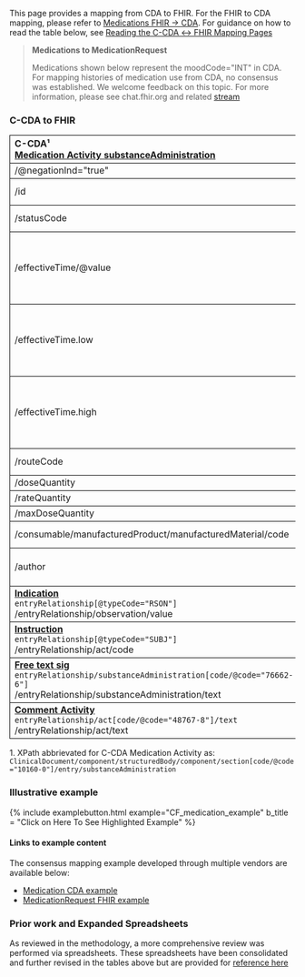 <style>
td, th {
   border: 1px solid black!important;
}
</style>

This page provides a mapping from CDA to FHIR. For the FHIR to CDA mapping, please refer to [Medications FHIR → CDA](./FC-medications.html). For guidance on how to read the table below, see [Reading the C-CDA ↔ FHIR Mapping Pages](./mappingGuidance.html)

<div xmlns="http://www.w3.org/1999/xhtml" xmlns:xsi="http://www.w3.org/2001/XMLSchema-instance">
	<blockquote class="stu-note">
		<b>Medications to MedicationRequest</b>
		<p>Medications shown below represent the moodCode="INT" in CDA. For mapping histories of medication use from CDA, no consensus was established. We welcome feedback on this topic. For more information, please see chat.fhir.org and related <a href="https://chat.fhir.org/#narrow/stream/179273-CCDA-.2F-FHIR-mapping-stream/topic/CCDA.20Medication.20moodCode.20EVN.20to.20FHIR">stream</a></p>
	</blockquote>
</div>

### C-CDA to FHIR

|C-CDA¹<br>[Medication Activity substanceAdministration](http://hl7.org/cda/stds/ccda/draft1/StructureDefinition-2.16.840.1.113883.10.20.22.4.16.html)|FHIR<br>[MedicationRequest](http://hl7.org/fhir/us/core/StructureDefinition-us-core-medicationrequest.html)|Transform Steps|
|:----|:----|:----|
|/@negationInd="true"|set .doNotPerform=true||
|/id|.identifier|[CDA id ↔ FHIR identifier](mappingGuidance.html#cda-id--fhir-identifier)|
|/statusCode|.status|[CDA statusCode → FHIR status](./ConceptMap-CF-MedicationStatus.html)|
|/effectiveTime/@value|.dosageInstruction.timing.event|**Constraint**: Use this when effectiveTime@value is populated<br/>[CDA ↔ FHIR Time/Dates](mappingGuidance.html#cda--fhir-timedates)|
|/effectiveTime.low|.dosageInstruction.timing.repeat.boundsPeriod.start|**Constraint**: Use this when effectiveTime/@value is not populated<br/>[CDA ↔ FHIR Time/Dates](mappingGuidance.html#cda--fhir-timedates)|
|/effectiveTime.high|.dosageInstruction.timing.repeat.boundsPeriod.end|**Constraint**: Use this when effectiveTime/@value is not populated<br/>[CDA ↔ FHIR Time/Dates](mappingGuidance.html#cda--fhir-timedates)|
|/routeCode|.dosageInstruction.route|[CDA coding ↔ FHIR CodeableConcept](mappingGuidance.html#cda-coding--fhir-codeableconcept)|
|/doseQuantity|.dosageInstruction.doseAndRate.doseQuantity||
|/rateQuantity|.dosageInstruction.doseAndRate.rateQuantity||
|/maxDoseQuantity|.dosageInstruction.maxDosePerAdministration||
|/consumable/manufacturedProduct/manufacturedMaterial/code|.medicationCodeableConcept|[CDA coding ↔ FHIR CodeableConcept](mappingGuidance.html#cda-coding--fhir-codeableconcept)|
|/author|.requester<br/>&<br/>**[Provenance](http://hl7.org/fhir/us/core/StructureDefinition-us-core-procedure.html)**|[CDA ↔ FHIR Provenance](mappingGuidance.html#cda--fhir-provenance)|
|**[Indication](http://hl7.org/cda/stds/ccda/draft1/StructureDefinition-2.16.840.1.113883.10.20.22.4.19.html)**<br/>```entryRelationship[@typeCode="RSON"]```<br/>/entryRelationship/observation/value|.reasonCode|[CDA coding ↔ FHIR CodeableConcept](mappingGuidance.html#cda-coding--fhir-codeableconcept)|
|**[Instruction](http://hl7.org/cda/stds/ccda/draft1/StructureDefinition-2.16.840.1.113883.10.20.22.4.20.html)**<br/>```entryRelationship[@typeCode="SUBJ"]```<br/>/entryRelationship/act/code|.dosageInstruction.additionalInstruction|[CDA coding ↔ FHIR CodeableConcept](mappingGuidance.html#cda-coding--fhir-codeableconcept)|
|**[Free text sig](http://hl7.org/cda/stds/ccda/draft1/StructureDefinition-2.16.840.1.113883.10.20.22.4.147.html)**<br/>```entryRelationship/substanceAdministration[code/@code="76662-6"]```<br/>/entryRelationship/substanceAdministration/text|.dosageInstruction.patientInstruction||
|**[Comment Activity](http://hl7.org/cda/stds/ccda/draft1/StructureDefinition-2.16.840.1.113883.10.20.22.4.64.html)**<br/>```entryRelationship/act[code/@code="48767-8"]/text```<br/>/entryRelationship/act/text|**[Annotation](https://hl7.org/fhir/datatypes.html#Annotation)**<br/>.note||

1\. XPath abbrievated for C-CDA Medication Activity as: <br/> ```ClinicalDocument/component/structuredBody/component/section[code/@code="10160-0"]/entry/substanceAdministration```


### Illustrative example

{% include examplebutton.html example="CF_medication_example" b_title = "Click on Here To See Highlighted Example" %}

#### Links to example content

The consensus mapping example developed through multiple vendors are available below:
* [Medication CDA example](./Binary-CF-medication.html)
* [MedicationRequest FHIR example](./MedicationRequest-CF-medication.html)

### Prior work and Expanded Spreadsheets

As reviewed in the methodology, a more comprehensive review was performed via spreadsheets. These spreadsheets have been consolidated and further revised in the tables above but are provided for [reference here](https://github.com/HL7/ccda-on-fhir/blob/Feb2023/mappings/CF/CCDA-FHIR%20MedicationRequest.csv) 